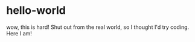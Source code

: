 # hello-world
wow, this is hard!
Shut out from the real world, so I thought I'd try coding. Here I am!

